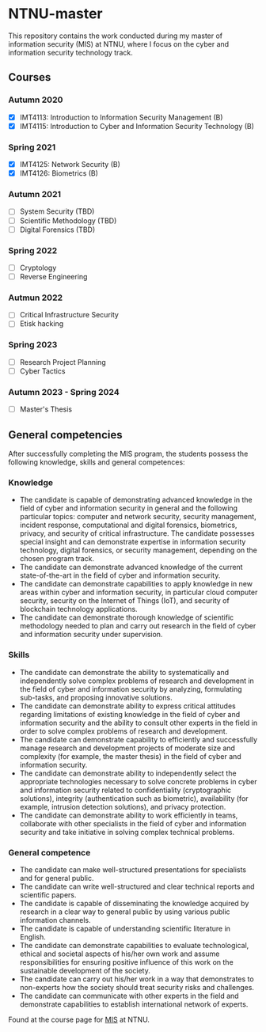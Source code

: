 # NTNU-master
This repository contains the work conducted during my master of information security (MIS) at NTNU, where I focus on the cyber and information security technology track.
## Courses
### Autumn 2020
- [X] IMT4113: Introduction to Information Security Management (B)
- [X] IMT4115: Introduction to Cyber and Information Security Technology (B)

### Spring 2021
- [X] IMT4125: Network Security (B)
- [X] IMT4126: Biometrics (B)

### Autumn 2021
- [ ] System Security (TBD)
- [ ] Scientific Methodology (TBD)
- [ ] Digital Forensics (TBD)

### Spring 2022
- [ ] Cryptology
- [ ] Reverse Engineering

### Autmun 2022
- [ ] Critical Infrastructure Security
- [ ] Etisk hacking

### Spring 2023
- [ ] Research Project Planning
- [ ] Cyber Tactics

### Autumn 2023 - Spring 2024
- [ ] Master's Thesis

## General competencies
After successfully completing the MIS program, the students possess the following knowledge, skills and general competences:

### Knowledge

- The candidate is capable of demonstrating advanced knowledge in the field of cyber and information security in general and the following particular topics: computer and network security, security management, incident response, computational and digital forensics, biometrics, privacy, and security of critical infrastructure. The candidate possesses special insight and can demonstrate expertise in information security technology, digital forensics, or security management, depending on the chosen program track.
- The candidate can demonstrate advanced knowledge of the current state-of-the-art in the field of cyber and information security.
- The candidate can demonstrate capabilities to apply knowledge in new areas within cyber and information security, in particular cloud computer security, security on the Internet of Things (IoT), and security of blockchain technology applications.
- The candidate can demonstrate thorough knowledge of scientific methodology needed to plan and carry out research in the field of cyber and information security under supervision.
 
### Skills

- The candidate can demonstrate the ability to systematically and independently solve complex problems of research and development in the field of cyber and information security by analyzing, formulating sub-tasks, and proposing innovative solutions.
- The candidate can demonstrate ability to express critical attitudes regarding limitations of existing knowledge in the field of cyber and information security and the ability to consult other experts in the field in order to solve complex problems of research and development.
- The candidate can demonstrate capability to efficiently and successfully manage research and development projects of moderate size and complexity (for example, the master thesis) in the field of cyber and information security.
- The candidate can demonstrate ability to independently select the appropriate technologies necessary to solve concrete problems in cyber and information security related to confidentiality (cryptographic solutions), integrity (authentication such as biometric), availability (for example, intrusion detection solutions), and privacy protection.
- The candidate can demonstrate ability to work efficiently in teams, collaborate with other specialists in the field of cyber and information security and take initiative in solving complex technical problems.
 
### General competence

- The candidate can make well-structured presentations for specialists and for general public.
- The candidate can write well-structured and clear technical reports and scientific papers.
- The candidate is capable of disseminating the knowledge acquired by research in a clear way to general public by using various public information channels.
- The candidate is capable of understanding scientific literature in English.
- The candidate can demonstrate capabilities to evaluate technological, ethical and societal aspects of his/her own work and assume responsibilities for ensuring positive influence of this work on the sustainable development of the society.
- The candidate can carry out his/her work in a way that demonstrates to non-experts how the society should treat security risks and challenges.
- The candidate can communicate with other experts in the field and demonstrate capabilities to establish international network of experts.

Found at the course page for [MIS](https://www.ntnu.edu/studies/mis/learning-outcome) at NTNU.

